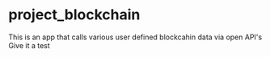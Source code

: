 # project_blockchain
This is an app that calls various user defined blockcahin data via open API's
Give it a test
